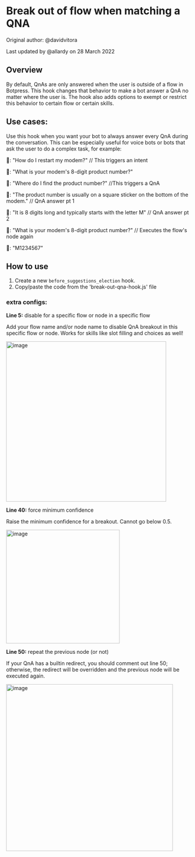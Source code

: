 # Break out of flow when matching a QNA

Original author: @davidvitora

Last updated by @allardy on 28 March 2022

## Overview
By default, QnAs are only answered when the user is outside of a flow in Botpress. This hook changes that behavior to make a bot answer a QnA no matter where the user is. The hook also adds options to exempt or restrict this behavior to certain flow or certain skills.

## Use cases:
Use this hook when you want your bot to always answer every QnA during the conversation. This can be especially useful for voice bots or bots that ask the user to do a complex task, for example:

👨: "How do I restart my modem?" // This triggers an intent

🤖: "What is your modem's 8-digit product number?"

👨: "Where do I find the product number?" //This triggers a QnA

🤖: "The product number is usually on a square sticker on the bottom of the modem." // QnA answer pt 1

🤖: "It is 8 digits long and typically starts with the letter M" // QnA answer pt 2

🤖: "What is your modem's 8-digit product number?" // Executes the flow's node again

👨: "M1234567"

## How to use
1. Create a new `before_suggestions_election` hook.
2. Copy/paste the code from the 'break-out-qna-hook.js' file

### extra configs:
**Line 5:** disable for a specific flow or node in a specific flow

Add your flow name and/or node name to disable QnA breakout in this specific flow or node. Works for skills like slot filling and choices as well!

<img width="433" alt="image" src="https://user-images.githubusercontent.com/77560236/172484501-ad146de0-adca-4bbe-911b-0be064933a5d.png">


**Line 40:** force minimum confidence

Raise the minimum confidence for a breakout. Cannot go below 0.5.

<img width="307" alt="image" src="https://user-images.githubusercontent.com/77560236/172484533-f216fc30-c28b-4aca-8f8e-32aa42954077.png">


**Line 50:** repeat the previous node (or not)

If your QnA has a builtin redirect, you should comment out line 50; otherwise, the redirect will be overridden and the previous node will be executed again.

<img width="451" alt="image" src="https://user-images.githubusercontent.com/77560236/172484575-1cd2d661-2b72-45ff-b2f3-13201a31fa87.png">
